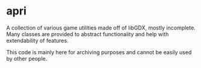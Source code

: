 # apri
A collection of various game utilities made off of libGDX, mostly incomplete. Many classes are provided to abstract functionality and help with extendability of features. 

This code is mainly here for archiving purposes and cannot be easily used by other people. 
